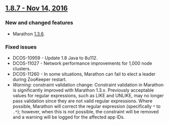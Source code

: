 ## [1.8.7 - Nov 14, 2016](/releases/1.8.6/)

### New and changed features
- Marathon [1.3.6](https://github.com/mesosphere/marathon/releases).

### Fixed issues
- DCOS-10959 - Update 1.8 Java to 8u112.
- DCOS-11027 - Network performance improvements for 1,000 node clusters.
- DCOS-11260 - In some situations, Marathon can fail to elect a leader during ZooKeeper restart.
- *Warning:* constraint validation change: Constraint validation in Marathon is significantly improved with Marathon 1.3.x. Previously acceptable values for regular expressions, such as LIKE and UNLIKE, may no longer pass validation since they are not valid regular expressions. Where possible, Marathon will correct the regular expression (specifically `*` to `.*`); however, when this is not possible, the constraint will be removed and a warning will be logged for the affected app IDs.


